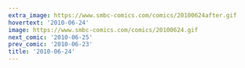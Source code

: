 ```yaml
---
extra_image: https://www.smbc-comics.com/comics/20100624after.gif
hovertext: '2010-06-24'
image: https://www.smbc-comics.com/comics/20100624.gif
next_comic: '2010-06-25'
prev_comic: '2010-06-23'
title: '2010-06-24'
---
```


